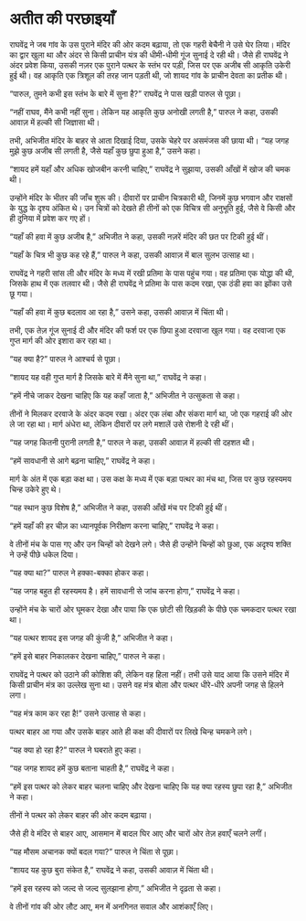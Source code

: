 # अतीत की परछाइयाँ

राघवेंद्र ने जब गांव के उस पुराने मंदिर की ओर कदम बढ़ाया, तो एक गहरी बेचैनी ने उसे घेर लिया। मंदिर का द्वार खुला था और अंदर से किसी प्राचीन यंत्र की धीमी-धीमी गूंज सुनाई दे रही थी। जैसे ही राघवेंद्र ने अंदर प्रवेश किया, उसकी नज़र एक पुराने पत्थर के स्तंभ पर पड़ी, जिस पर एक अजीब सी आकृति उकेरी हुई थी। वह आकृति एक त्रिशूल की तरह जान पड़ती थी, जो शायद गांव के प्राचीन देवता का प्रतीक थी।

“पारुल, तुमने कभी इस स्तंभ के बारे में सुना है?” राघवेंद्र ने पास खड़ी पारुल से पूछा।

“नहीं राघव, मैंने कभी नहीं सुना। लेकिन यह आकृति कुछ अनोखी लगती है,” पारुल ने कहा, उसकी आवाज़ में हल्की सी जिज्ञासा थी।

तभी, अभिजीत मंदिर के बाहर से आता दिखाई दिया, उसके चेहरे पर असमंजस की छाया थी। “यह जगह मुझे कुछ अजीब सी लगती है, जैसे यहाँ कुछ छुपा हुआ है,” उसने कहा।

“शायद हमें यहाँ और अधिक खोजबीन करनी चाहिए,” राघवेंद्र ने सुझाया, उसकी आँखों में खोज की चमक थी।

उन्होंने मंदिर के भीतर की जाँच शुरू की। दीवारों पर प्राचीन चित्रकारी थी, जिनमें कुछ भगवान और राक्षसों के युद्ध के दृश्य अंकित थे। उन चित्रों को देखते ही तीनों को एक विचित्र सी अनुभूति हुई, जैसे वे किसी और ही दुनिया में प्रवेश कर गए हों।

“यहाँ की हवा में कुछ अजीब है,” अभिजीत ने कहा, उसकी नज़रें मंदिर की छत पर टिकी हुई थीं।

“यहाँ के चित्र भी कुछ कह रहे हैं,” पारुल ने कहा, उसकी आवाज़ में बाल सुलभ उत्साह था।

राघवेंद्र ने गहरी सांस ली और मंदिर के मध्य में रखी प्रतिमा के पास पहुंच गया। वह प्रतिमा एक योद्धा की थी, जिसके हाथ में एक तलवार थी। जैसे ही राघवेंद्र ने प्रतिमा के पास कदम रखा, एक ठंडी हवा का झोंका उसे छू गया।

“यहाँ की हवा में कुछ बदलाव आ रहा है,” उसने कहा, उसकी आवाज़ में चिंता थी।

तभी, एक तेज़ गूंज सुनाई दी और मंदिर की फर्श पर एक छिपा हुआ दरवाजा खुल गया। वह दरवाजा एक गुप्त मार्ग की ओर इशारा कर रहा था।

“यह क्या है?” पारुल ने आश्चर्य से पूछा।

“शायद यह वही गुप्त मार्ग है जिसके बारे में मैंने सुना था,” राघवेंद्र ने कहा।

“हमें नीचे जाकर देखना चाहिए कि यह कहाँ जाता है,” अभिजीत ने उत्सुकता से कहा।

तीनों ने मिलकर दरवाजे के अंदर कदम रखा। अंदर एक लंबा और संकरा मार्ग था, जो एक गहराई की ओर ले जा रहा था। मार्ग अंधेरा था, लेकिन दीवारों पर लगे मशालें उसे रोशनी दे रही थीं।

“यह जगह कितनी पुरानी लगती है,” पारुल ने कहा, उसकी आवाज़ में हल्की सी दहशत थी।

“हमें सावधानी से आगे बढ़ना चाहिए,” राघवेंद्र ने कहा।

मार्ग के अंत में एक बड़ा कक्ष था। उस कक्ष के मध्य में एक बड़ा पत्थर का मंच था, जिस पर कुछ रहस्यमय चिन्ह उकेरे हुए थे।

“यह स्थान कुछ विशेष है,” अभिजीत ने कहा, उसकी आँखें मंच पर टिकी हुई थीं।

“हमें यहाँ की हर चीज़ का ध्यानपूर्वक निरीक्षण करना चाहिए,” राघवेंद्र ने कहा।

वे तीनों मंच के पास गए और उन चिन्हों को देखने लगे। जैसे ही उन्होंने चिन्हों को छुआ, एक अदृश्य शक्ति ने उन्हें पीछे धकेल दिया।

“यह क्या था?” पारुल ने हक्का-बक्का होकर कहा।

“यह जगह बहुत ही रहस्यमय है। हमें सावधानी से जांच करना होगा,” राघवेंद्र ने कहा।

उन्होंने मंच के चारों ओर घूमकर देखा और पाया कि एक छोटी सी खिड़की के पीछे एक चमकदार पत्थर रखा था।

“यह पत्थर शायद इस जगह की कुंजी है,” अभिजीत ने कहा।

“हमें इसे बाहर निकालकर देखना चाहिए,” पारुल ने कहा।

राघवेंद्र ने पत्थर को उठाने की कोशिश की, लेकिन वह हिला नहीं। तभी उसे याद आया कि उसने मंदिर में किसी प्राचीन मंत्र का उल्लेख सुना था। उसने वह मंत्र बोला और पत्थर धीरे-धीरे अपनी जगह से हिलने लगा।

“यह मंत्र काम कर रहा है!” उसने उत्साह से कहा।

पत्थर बाहर आ गया और उसके बाहर आते ही कक्ष की दीवारों पर लिखे चिन्ह चमकने लगे।

“यह क्या हो रहा है?” पारुल ने घबराते हुए कहा।

“यह जगह शायद हमें कुछ बताना चाहती है,” राघवेंद्र ने कहा।

“हमें इस पत्थर को लेकर बाहर चलना चाहिए और देखना चाहिए कि यह क्या रहस्य छुपा रहा है,” अभिजीत ने कहा।

तीनों ने पत्थर को लेकर बाहर की ओर कदम बढ़ाया।

जैसे ही वे मंदिर से बाहर आए, आसमान में बादल घिर आए और चारों ओर तेज़ हवाएँ चलने लगीं।

“यह मौसम अचानक क्यों बदल गया?” पारुल ने चिंता से पूछा।

“शायद यह कुछ बुरा संकेत है,” राघवेंद्र ने कहा, उसकी आवाज़ में चिंता थी।

“हमें इस रहस्य को जल्द से जल्द सुलझाना होगा,” अभिजीत ने दृढ़ता से कहा।

वे तीनों गांव की ओर लौट आए, मन में अनगिनत सवाल और आशंकाएँ लिए।